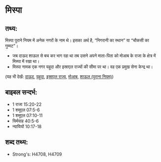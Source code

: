 # मिस्पा #

## तथ्य: ##

मिस्पा पुराने नियम में अनेक नगरों के नाम थे। इसका अर्थ है, “निगरानी का स्थान” या “चौकसी का गुम्मट”।

* जब दाऊद शाऊल से बच कर भाग रहा था तब उसने अपने माता-पिता को मोआब के राजा के क्षेत्र में मिस्पा में रखा था।
* मिस्पा नामक एक नगर यहूदा और इस्राएल राज्यों की सीमा पर था। वह एक प्रमुख सेना केन्द्र था।

(यह भी देखें: [दाऊद](../david.md), [यहूदा](../kingdomofjudah.md), [इस्राएल राज्य](../kingdomofisrael.md), [मोआब](../moab.md), [शाऊल (पुराना नियम)](../saul.md))

## बाइबल सन्दर्भ: ##

* 1 राजा 15:20-22
* 1 शमूएल 07:5-6
* 1 शमूएल 07:10-11
* यिर्मयाह 40:5-6
* न्यायियों 10:17-18

## शब्द तथ्य: ##

* Strong's: H4708, H4709
